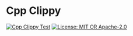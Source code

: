 # Cpp Clippy

[![Cpp Clippy Test](https://github.com/cpp-clippy/cpp-clippy/actions/workflows/cpp-clippy.yml/badge.svg?branch=main)](https://github.com/ismaelJimenez/cpp-clippy/actions)
[![License: MIT OR Apache-2.0](https://img.shields.io/crates/l/clippy.svg)](#license)
